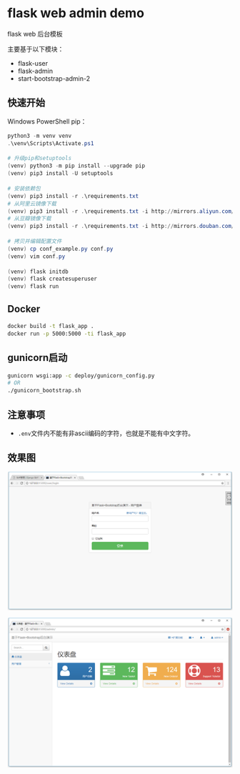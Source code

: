 # flask web admin demo

flask web 后台模板

主要基于以下模块：

- flask-user
- flask-admin
- start-bootstrap-admin-2

## 快速开始

Windows PowerShell pip：

```PowerShell
python3 -m venv venv
.\venv\Scripts\Activate.ps1

# 升级pip和setuptools
(venv) python3 -m pip install --upgrade pip
(venv) pip3 install -U setuptools

# 安装依赖包
(venv) pip3 install -r .\requirements.txt
# 从阿里云镜像下载
(venv) pip3 install -r .\requirements.txt -i http://mirrors.aliyun.com/pypi/simple/ --trusted-host mirrors.aliyun.com
# 从豆瓣镜像下载
(venv) pip3 install -r .\requirements.txt -i http://mirrors.douban.com/pypi/simple/ --trusted-host mirrors.douban.com

# 拷贝并编辑配置文件
(venv) cp conf_example.py conf.py
(venv) vim conf.py

(venv) flask initdb
(venv) flask createsuperuser
(venv) flask run
```

## Docker

```bash
docker build -t flask_app .
docker run -p 5000:5000 -ti flask_app 
```

## gunicorn启动

```bash
gunicorn wsgi:app -c deploy/gunicorn_config.py
# OR
./gunicorn_bootstrap.sh
```

## 注意事项

- `.env`文件内不能有非ascii编码的字符，也就是不能有中文字符。

## 效果图

![login](screenshot/login.png)

![admin](screenshot/admin.png)
